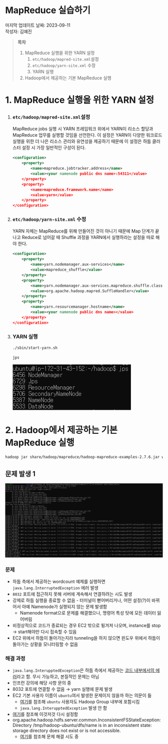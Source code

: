 # MapReduce 실습하기

마지막 업데이트 날짜: 2023-09-11 <br>
작성자: 김예진

> **목차**
> 1. MapReduce 실행을 위한 YARN 설정
>    1. `etc/hadoop/mapred-site.xml`설정
>    2. `etc/hadoop/yarn-site.xml` 수정
>    3. YARN 실행
> 2. Hadoop에서 제공하는 기본 MapReduce 실행

# 1. MapReduce 실행을 위한 YARN 설정

1. ### `etc/hadoop/mapred-site.xml`설정
   MapReduce jobs 실행 시 YARN 프레임워크 위에서 YARN이 리소스 할당과 MapReduce 업무를 실행할 것임을 선언한다. 이 설정은 YARN이 다양한 워크로드 실행을 위한 더 나은 리소스 관리와 유연성을 제공하기 때문에 이 설정은 하둡 클러스터 설정 시 가장 일반적인 구성이 된다.
   ```xml
   <configuration>
       <property>
           <name>mapreduce.jobtracker.address</name>
           <value><your namenode public dns name>:54311</value>
       </property>
       <property>
           <name>mapreduce.framework.name</name>
           <value>yarn</value>
       </property>
   </configuration>
   ```
2. ### `etc/hadoop/yarn-site.xml` 수정
   YARN 자체는 MapReduce를 위해 만들어진 것이 아니기 때문에 Map 단계가 끝나고 Reduce로 넘어갈 때 Shuffle 과정을 YARN에서 실행하라는 설정을 따로 해야 한다.
   ```xml
   <configuration>
       <property>
           <name>yarn.nodemanager.aux-services</name>
           <value>mapreduce_shuffle</value>
       </property>
       <property>
           <name>yarn.nodemanager.aux-services.mapreduce.shuffle.class</name>
           <value>org.apache.hadoop.mapred.SuffleHandler</value>
       </property>
       <property>
           <name>yarn.resourcemanager.hostname</name>
           <value><your namenode public dns name></value>
       </property>
   </configuration>
   ```
3. ### YARN 실행
   ```bash
   ./sbin/start-yarn.sh
   ```
   ```bash
   jps
   ```
   ![](images/hadoop08.PNG)

# 2. Hadoop에서 제공하는 기본 MapReduce 실행

```bash
hadoop jar share/hadoop/mapreduce/hadoop-mapreduce-examples-2.7.6.jar wordcount input output_notice
```

## 문제 발생 1

![](images/hadoop10.PNG)

### 문제

- 하둡 측에서 제공하는 wordcount 예제를 실행하면 `java.lang.InterruptedException` 에러 발생
- `8032` 포트에 접근하지 못해 서버에 계속해서 연결하려는 시도 발생
- 강제로 하둡 실행을 종료할 수 없음 - 터미널이 뻗어버리거나, 어떤 설정(?)이 바뀌어서 아예 Namenode가 실행되지 않는 문제 발생함
  - Namenode format으로 문제를 해결했으나, 명령어 특성 탓에 모든 데이터 잃어버림
- 비정상적으로 코드가 종료되는 경우 EC2 밖으로 튕겨져 나오며, instance를 stop → start해야만 다시 접속할 수 있음
- EC2 위에서 하둡이 돌아가는지라 tunneling을 하지 않으면 윈도우 위에서 하둡이 돌아가는 상황을 모니터링할 수 없음

### 해결 과정

- `java.lang.InterupptedException`은 하둡 측에서 제공하는 [코드 내부에서의 에러](https://issues.apache.org/jira/browse/HDFS-10429)라고 함. 무시 가능하고, 본질적인 문제는 아님
- 인프런 강의에 해당 사항 문의 중
- 8032 포트에 연결할 수 없음 → yarn 실행에 문제 발생
- EC2 기본 사용자 이름이 `ubuntu`여서 발생한 문제이지 않을까 하는 의문이 듦
  - [여기](https://saturncloud.io/blog/how-to-add-ec2user-to-use-hadoop/)를 참조해 `ubuntu` 사용자도 Hadoop Group 내부에 포함시킴
  - `java.lang.InterupptedException` 발생 안 함
- [여기](https://medium.com/@ashwini130297/deploying-hadoop-cluster-on-aws-using-ec2-instances-bc845c35cc3)를 참조해 이것저것 다시 설정함
- org.apache.hadoop.hdfs.server.common.InconsistentFSStateException: Directory /tmp/hadoop-ubuntu/dfs/name is in an inconsistent state: storage directory does not exist or is not accessible.
  - [여기](https://stackoverflow.com/questions/27271970/hadoop-hdfs-name-is-in-an-inconsistent-state-storage-directoryhadoop-hdfs-data)를 참조해 문제 해결 시도 중
